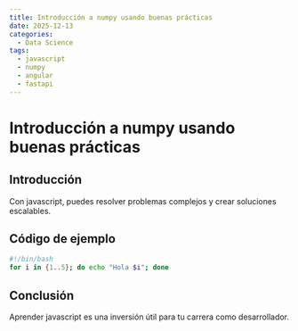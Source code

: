 ```yaml
---
title: Introducción a numpy usando buenas prácticas
date: 2025-12-13
categories:
  - Data Science
tags:
  - javascript
  - numpy
  - angular
  - fastapi
---
```


# Introducción a numpy usando buenas prácticas

## Introducción

Con javascript, puedes resolver problemas complejos y crear soluciones escalables.

## Código de ejemplo

```bash
#!/bin/bash
for i in {1..5}; do echo "Hola $i"; done
```

## Conclusión

Aprender javascript es una inversión útil para tu carrera como desarrollador.